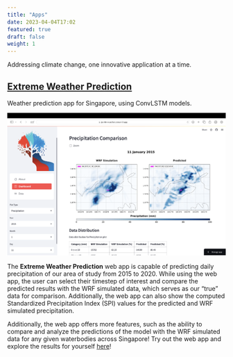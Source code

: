 ```yaml
---
title: "Apps"
date: 2023-04-04T17:02
featured: true
draft: false
weight: 1
---
```


Addressing climate change, one innovative application at a time.

## [Extreme Weather Prediction](https://sgcale-weather.streamlit.app/)

Weather prediction app for Singapore, using ConvLSTM models.

![Predicted Precipitation](/images/ewp-app.png)

The **Extreme Weather Prediction** web app is capable of predicting daily precipitation of our area of study from 2015 to 2020. While using the web app, the user can select their timestep of interest and compare the predicted results with the WRF simulated data, which serves as our “true” data for comparison. Additionally, the web app can also show the computed Standardized Precipitation Index (SPI) values for the predicted and WRF simulated precipitation.

Additionally, the web app offers more features, such as the ability to compare and analyze the predictions of the model with the WRF simulated data for any given waterbodies across Singapore! Try out the web app and explore the results for yourself [here](https://sgcale-weather.streamlit.app/)!
